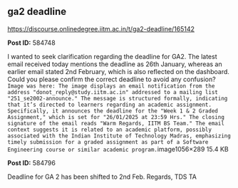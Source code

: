 ## ga2 deadline
https://discourse.onlinedegree.iitm.ac.in/t/ga2-deadline/165142


**Post ID:** 584748

I wanted to seek clarification regarding the deadline for GA2. The latest email received today mentions the deadline as 26th January, whereas an earlier email stated 2nd February, which is also reflected on the dashboard.
Could you please confirm the correct deadline to avoid any confusion?
```Image was here: The image displays an email notification from the address "donot_reply@study.iitm.ac.in" addressed to a mailing list "251_se2002-announce." The message is structured formally, indicating that it’s directed to learners regarding an academic assignment. Specifically, it announces the deadline for the "Week 1 & 2 Graded Assignment," which is set for "26/01/2025 at 23:59 Hrs." The closing signature of the email reads "Warm Regards, IITM BS Team." The email context suggests it is related to an academic platform, possibly associated with the Indian Institute of Technology Madras, emphasizing timely submission for a graded assignment as part of a Software Engineering course or similar academic program.```image1056×289 15.4 KB

**Post ID:** 584796

Deadline for GA 2 has been shifted to 2nd Feb.
Regards,
TDS TA
